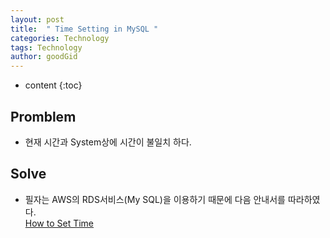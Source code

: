 ```yaml
---
layout: post
title:  " Time Setting in MySQL "
categories: Technology
tags: Technology
author: goodGid
---
```

* content
{:toc}


## Promblem

* 현재 시간과 System상에 시간이 불일치 하다.

## Solve 

* 필자는 AWS의 RDS서비스(My SQL)을 이용하기 때문에 다음 안내서를 따라하였다. <br> [How to Set Time](http://docs.aws.amazon.com/ko_kr/AmazonRDS/latest/UserGuide/CHAP_MySQL.html)


